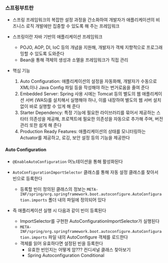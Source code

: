 ### 스프링부트란
- 스프링 프레임워크의 복잡한 설정 과정을 간소화하여 개발자가 애플리케이션의 비즈니스 로직 개발에만 집중할 수 있도록 해 주는 프레임워크
- 스프링이란 자바 기반의 애플리케이션 프레임워크
  - POJO, AOP, DI, IoC 등의 개념을 지원해, 개발자가 객체 지향적으로 프로그래밍할 수 있도록 도와준다
  - Bean을 통해 객체의 생성과 소멸을 프레임워크가 직접 관리

- 핵심 기능
  1. Auto Configuration: 애플리케이션의 설정을 자동화해, 개발자가 수동으로 XML이나 Java Config 파일 등을 작성해야 하는 번거로움을 줄여 준다
  2. Embedded Server: Spring 사용 시에는 Tomcat 등의 별도의 웹 애플리케이션 서버 (WAS)를 설치해서 실행해야 하나, 이를 내장하여 별도의 웹 서버 설치 없이 바로 실행할 수 있게 해 준다
  3. Starter Dependency: 특정 기능에 필요한 라이브러리를 묶어서 제공하는 스타터 의존성을 제공해, 프로젝트에 필요한 의존성을 자동으로 추가해 주며, 버전 관리 또한 쉽게 해 준다
  4. Production Ready Features: 애플리케이션의 상태를 모니터링하는 Actuator를 제공하고, 로깅, 보안 설정 등의 기능을 제공한다

#### Auto Configuration
- `@EnableAutoConfiguration` 어노테이션을 통해 활성화된다
- `AutoConfigurationImportSelector` 클래스를 통해 자동 설정 클래스를 찾아서 빈으로 등록한다
  - 등록할 빈이 정의된 클래스의 정보는 `META-INF/spring/org.springframework.boot.autoconfigure.AutoConfiguration.imports` 폴더 내의 파일에 정의되어 있다

- 즉 애플리케이션 실행 시 다음과 같이 빈이 등록된다
  - ImportSelector를 구현한 AutoConfigurationImportSelector가 실행된다
  - `META-INF/spring/org.springframework.boot.autoconfigure.AutoConfiguration.imports` 파일 내의 AutoConfigure 객체를 로드한다
  - 객체를 읽어 유효하다면 설정된 빈을 등록한다
    - 유효한 빈인지는 어떻게 암??? 컨디셔널 클래스 찾아보기
    - Spring Autoconfiguration Conditional